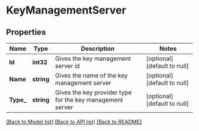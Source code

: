 # KeyManagementServer

## Properties
Name | Type | Description | Notes
------------ | ------------- | ------------- | -------------
**Id** | **int32** | Gives the key management server id | [optional] [default to null]
**Name** | **string** | Gives the name of the key management server | [optional] [default to null]
**Type_** | **string** | Gives the key provider type for the key management server | [optional] [default to null]

[[Back to Model list]](../README.md#documentation-for-models) [[Back to API list]](../README.md#documentation-for-api-endpoints) [[Back to README]](../README.md)

